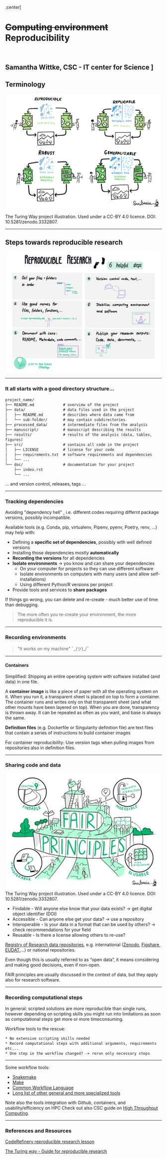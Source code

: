 
.center[


# ~~Computing environment~~ Reproducibility 

<br>

Samantha Wittke, CSC - IT center for Science
]
---


## Terminology

![](img/reproducible-definition-grid.svg)

The Turing Way project illustration. Used under a CC-BY 4.0 licence. DOI: 10.5281/zenodo.3332807.

---

## Steps towards reproducible research

![](img/reproducible-research.jpg)

---

### It all starts with a good directory structure...

```
project_name/
├── README.md             # overview of the project
├── data/                 # data files used in the project
│   ├── README.md         # describes where data came from
│   └── sub-folder/       # may contain subdirectories
├── processed_data/       # intermediate files from the analysis
├── manuscript/           # manuscript describing the results
├── results/              # results of the analysis (data, tables, figures)
├── src/                  # contains all code in the project
│   ├── LICENSE           # license for your code
│   ├── requirements.txt  # software requirements and dependencies
│   └── ...
└── doc/                  # documentation for your project
    ├── index.rst
    └── ...
```

... and version control, releases, tags ...

---

### Tracking dependencies

Avoiding "dependency hell" , i.e. different codes requiring differnt package versions, possibly incompatible.

Available tools (e.g. Conda, pip, virtualenv, Pipenv, pyenv, Poetry, renv, ...) may help with:

* Defining a **specific set of dependencies**, possibly with well defined versions
* Installing those dependencies mostly **automatically**
* **Recording the versions** for all dependencies
* **Isolate environments** -> you know and can share your dependencies
  * On your computer for projects so they can use different software
  * Isolate environments on computers with many users (and allow self-installations)
  * Using different Python/R versions per project
* Provide tools and services to **share packages**

If things go wrong, you can delete and re-create - much better use of time than debugging. 

> The more often you re-create your environment, the more reproducible it is.


---


### Recording environments

 > "It works on my machine" ¯\_(ツ)_/¯

---

#### Containers

Simplified: Shipping an entire operating system with software installed (and data) in one file.

A **container image** is like a piece of paper with all the operating system on it. When you run it, a transparent sheet is placed on top to form a container. The container runs and writes only on that transparent sheet (and what other mounts have been layered on top). When you are done, transparency is thrown away. It can be repeated as often as you want, and base is always the same.

**Definition files** (e.g. Dockerfile or Singularity definition file) are text files that contain a series of instructions to build container images

For container reproducibility: Use version tags when pulling images from repositories also in definition files.

---

### Sharing code and data

![](img/8-fair-principles.jpg)
The Turing Way project illustration. Used under a CC-BY 4.0 licence. DOI: 10.5281/zenodo.3332807.

* Findable - Will anyone else know that your data exists? -> get digital object identifier (DOI)
* Accessible - Can anyone else get your data? -> use a repository
* Interoperable - Is your data in a format that can be used by others? -> check recommendations for your field
* Reusable - Is there a license allowing others to re-use?

[Registry of Research data repositories](https://www.re3data.org), e.g. international ([Zenodo](https://zenodo.org/), [Figshare](https://figshare.com/), [EUDAT](https://eudat.eu/),...) or national repositories.

Even though this is usually referred to as “open data”, it means considering and making good decisions, even if non-open.

FAIR principles are usually discussed in the context of data, but they apply also for research software.

---


### Recording computational steps

In general: scripted solutions are more reproducible than single runs, however depending on scripting skills you might run into limitations as soon as computational steps get more or more timeconsuming.

Workflow tools to the rescue:

    * No extensive scripting skills needed
    * Record computational steps with additional arguments, requirements etc...
    * One step in the workflow changed? -> rerun only necessary steps
    
---
    
Some workflow tools:

* [Snakemake](https://snakemake.readthedocs.io/en/stable/)
* [Make](https://www.gnu.org/software/make/)
* [Common Workflow Language](https://www.commonwl.org/)
* [Long list of other general and more specialized tools](https://github.com/common-workflow-language/common-workflow-language/wiki/Existing-Workflow-systems)

Note also the tools integration with Github, containers, and usability/efficiency on HPC
Check out also CSC guide on [High Throughput Computing](https://docs.csc.fi/computing/running/throughput/).

---

### References and Resources

[CodeRefinery reproducible research lesson](https://coderefinery.github.io/reproducible-research/)

[The Turing way - Guide for reproducible research](https://coderefinery.github.io/reproducible-research/)

